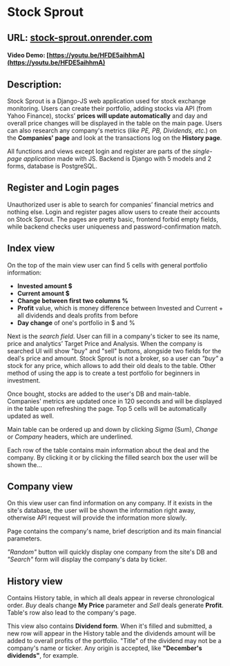 # Stock Sprout
## URL: [stock-sprout.onrender.com](stock-sprout.onrender.com)
#### Video Demo: [https://youtu.be/HFDE5aihhmA](https://youtu.be/HFDE5aihhmA)

## Description:
Stock Sprout is a Django-JS web application used for stock exchange monitoring. Users can create their portfolio, adding stocks via API (from Yahoo Finance), stocks’ **prices will update automatically** and day and overall price changes will be displayed in the table on the main page.
Users can also research any company's metrics (*like PE, PB, Dividends, etc.*) on the **Companies' page** and look at the transactions log on the **History page**.

All functions and views except login and register are parts of the *single-page application* made with JS. Backend is Django with 5 models and 2 forms, database is PostgreSQL.

## Register and Login pages
Unauthorized user is able to search for companies’ financial metrics and nothing else. Login and register pages allow users to create their accounts on Stock Sprout.
The pages are pretty basic, frontend forbid empty fields, while backend checks user uniqueness and password-confirmation match.

## Index view
On the top of the main view user can find 5 cells with general portfolio information:
- **Invested amount $**
- **Current amount $**
- **Change between first two columns %**
- **Profit** value, which is money difference between Invested and Current + all dividends and deals profits from before
- **Day change** of one's portfolio in $ and %

Next is the *search field*. User can fill in a company's ticker to see its name, price and analytics’ Target Price and Analysis. When the company is searched UI will show "buy" and "sell" buttons, alongside two fields for the deal's price and amount.
Stock Sprout is not a broker, so a user can *"buy"* a stock for any price, which allows to add their old deals to the table. Other method of using the app is to create a test portfolio for beginners in investment.

Once bought, stocks are added to the user's DB and main-table. Companies' metrics are updated once in 120 seconds and will be displayed in the table upon refreshing the page. Top 5 cells will be automatically updated as well.

Main table can be ordered up and down by clicking *Sigma* (Sum), *Change* or *Company* headers, which are underlined.

Each row of the table contains main information about the deal and the company. By clicking it or by clicking the filled search box the user will be shown the...

## Company view 
On this view user can find information on any company. If it exists in the site's database, the user will be shown the information right away, otherwise API request will provide the information more slowly.

Page contains the company's name, brief description and its main financial parameters. 

*"Random"* button will quickly display one company from the site's DB and *"Search"* form will display the company's data by ticker.

## History view
Contains History table, in which all deals appear in reverse chronological order. *Buy* deals change **My Price** parameter and *Sell* deals generate **Profit**. Table's row also lead to the company's page.

This view also contains **Dividend form**. When it's filled and submitted, a new row will appear in the History table and the dividends amount will be added to overall profits of the portfolio. "Title" of the dividend may not be a company's name or ticker. Any origin is accepted, like **"December's dividends"**, for example.
